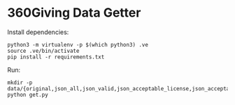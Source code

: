 # 360Giving Data Getter

Install dependencies:

```
python3 -m virtualenv -p $(which python3) .ve
source .ve/bin/activate
pip install -r requirements.txt
```

Run:

```
mkdir -p data/{original,json_all,json_valid,json_acceptable_license,json_acceptable_license_valid}
python get.py
```
